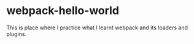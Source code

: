 # webpack-hello-world
This is place where I practice what I learnt webpack and its loaders and plugins.
